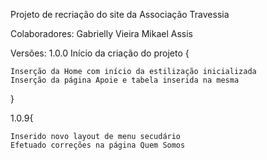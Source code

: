 Projeto de recriação do site da Associação Travessia

Colaboradores:
Gabrielly Vieira
Mikael Assis

Versões: 
1.0.0 Início da criação do projeto { 

	Inserção da Home com início da estilização inicializada
	Inserção da página Apoie e tabela inserida na mesma
	

}

1.0.9{
	
	Inserido novo layout de menu secudário 
	Efetuado correções na página Quem Somos 
